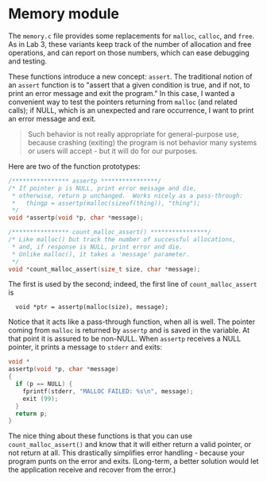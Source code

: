 # Memory module

The `memory.c` file provides some replacements for  `malloc`, `calloc`, and `free`.  As in Lab 3, these variants keep track of the number of allocation and free operations, and can report on those numbers, which can ease debugging and testing.

These functions introduce a new concept: `assert`.  The traditional notion of an `assert` function is to "assert that a given condition is true, and if not, to print an error message and exit the program."  In this case, I wanted a convenient way to test the pointers returning from `malloc` (and related calls); if NULL, which is an unexpected and rare occurrence, I want to print an error message and exit. 

> Such behavior is not really appropriate for general-purpose use, because crashing (exiting) the program is not behavior many systems or users will accept - but it will do for our purposes.

Here are two of the function prototypes:

```c
/**************** assertp ****************/
/* If pointer p is NULL, print error message and die,
 * otherwise, return p unchanged.  Works nicely as a pass-through:
 *   thingp = assertp(malloc(sizeof(thing)), "thing");
 */
void *assertp(void *p, char *message);

/**************** count_malloc_assert() ****************/
/* Like malloc() but track the number of successful allocations,
 * and, if response is NULL, print error and die.
 * Unlike malloc(), it takes a 'message' parameter.
 */
void *count_malloc_assert(size_t size, char *message);

```

The first is used by the second; indeed, the first line of `count_malloc_assert` is 

```
  void *ptr = assertp(malloc(size), message);
```

Notice that it acts like a pass-through function, when all is well.  The pointer coming from `malloc` is returned by `assertp` and is saved in the variable.  At that point it is assured to be non-NULL.  When `assertp` receives a NULL pointer, it prints a message to `stderr` and exits:

```c
void *
assertp(void *p, char *message)
{
  if (p == NULL) {
    fprintf(stderr, "MALLOC FAILED: %s\n", message);
    exit (99);
  }
  return p;
}
```

The nice thing about these functions is that you can use `count_malloc_assert()` and know that it will either return a valid pointer, or not return at all.  This drastically simplifies error handling - because your program punts on the error and exits.  (Long-term, a better solution would let the application receive and recover from the error.)
